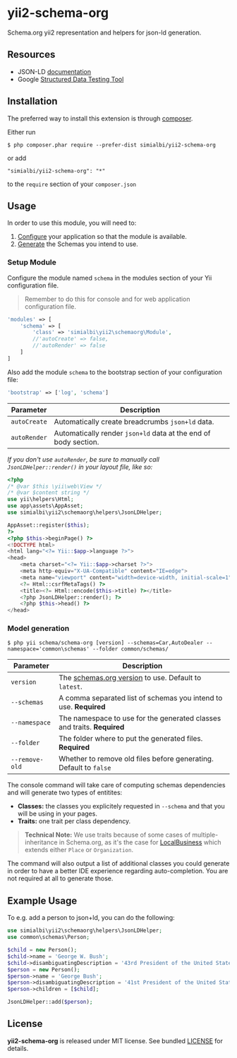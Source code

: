 # yii2-schema-org

Schema.org yii2 representation and helpers for json-ld generation.

## Resources
 * JSON-LD [documentation](http://json-ld.org/learn.html)
 * Google [Structured Data Testing Tool](https://search.google.com/structured-data/testing-tool)
 
## Installation

The preferred way to install this extension is through [composer](http://getcomposer.org/download/).

Either run

```
$ php composer.phar require --prefer-dist simialbi/yii2-schema-org
```

or add 

```
"simialbi/yii2-schema-org": "*"
```

to the ```require``` section of your `composer.json`


## Usage

In order to use this module, you will need to:

1. [Configure](#setup-module) your application so that the module is available.
2. [Generate](#model-generation) the Schemas you intend to use.

### Setup Module

Configure the module named `schema` in the modules section of your Yii configuration file.

> Remember to do this for console and for web application configuration file.

```php
'modules' => [
	'schema' => [
		'class' => 'simialbi\yii2\schemaorg\Module',
		//'autoCreate' => false,
		//'autoRender' => false
	]
]
```

Also add the module `schema` to the bootstrap section of your configuration file:
```php
'bootstrap' => ['log', 'schema']
```

| Parameter    | Description                                                     |
|--------------|-----------------------------------------------------------------|
| `autoCreate` | Automatically create breadcrumbs `json+ld` data.                | 
| `autoRender` | Automatically render `json+ld` data at the end of body section. |

*If you don't use `autoRender`, be sure to manually call `JsonLDHelper::render()` in your layout file, like so:*


```php
<?php
/* @var $this \yii\web\View */
/* @var $content string */
use yii\helpers\Html;
use app\assets\AppAsset;
use simialbi\yii2\schemaorg\helpers\JsonLDHelper;

AppAsset::register($this);
?>
<?php $this->beginPage() ?>
<!DOCTYPE html>
<html lang="<?= Yii::$app->language ?>">
<head>
    <meta charset="<?= Yii::$app->charset ?>">
    <meta http-equiv="X-UA-Compatible" content="IE=edge">
    <meta name="viewport" content="width=device-width, initial-scale=1">
    <?= Html::csrfMetaTags() ?>
    <title><?= Html::encode($this->title) ?></title>
    <?php JsonLDHelper::render(); ?>
    <?php $this->head() ?>
</head>
```  

### Model generation

```
$ php yii schema/schema-org [version] --schemas=Car,AutoDealer --namespace='common\schemas' --folder common/schemas/
```

| Parameter      | Description                                                                                   |
|----------------|-----------------------------------------------------------------------------------------------|
| `version`      | The [schemas.org version](https://schema.org/docs/releases.html) to use. Default to `latest`. | 
| `--schemas`    | A comma separated list of schemas you intend to use. **Required**                             |
| `--namespace`  | The namespace to use for the generated classes and traits. **Required**                       |
| `--folder`     | The folder where to put the generated files. **Required**                                     |
| `--remove-old` | Whether to remove old files before generating. Default to `false`                             |

The console command will take care of computing schemas dependencies and will generate two types of entitites:
  * **Classes:** the classes you explicitely requested in `--schema` and that you will be using in your pages.
  * **Traits:** one trait per class dependency.
   
> **Technical Note:** 
> We use traits because of some cases of multiple-inheritance in Schema.org, as it's the case for
> [LocalBusiness](https://schema.org/AutomotiveBusiness) which extends either `Place` or `Organization`.  

The command will also output a list of additional classes you could generate in order to have a better IDE 
experience regarding auto-completion. You are not required at all to generate those.

## Example Usage
To e.g. add a person to json+ld, you can do the following:

```php
use simialbi\yii2\schemaorg\helpers\JsonLDHelper;
use common\schemas\Person;

$child = new Person();
$child->name = 'George W. Bush';
$child->disambiguatingDescription = '43rd President of the United States';
$person = new Person();
$person->name = 'George Bush';
$person->disambiguatingDescription = '41st President of the United States';
$person->children = [$child];

JsonLDHelper::add($person);
``` 



## License

**yii2-schema-org** is released under MIT license. See bundled [LICENSE](LICENSE) for details.